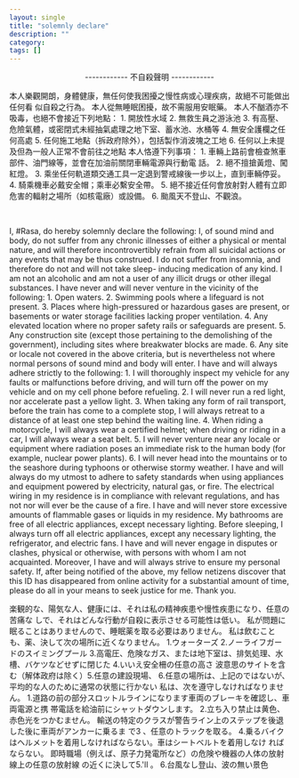 ```yaml
---
layout: single
title: "solemnly declare"
description: ""
category: 
tags: []
---
```


<p style="text-align: center;">------------ 不自殺聲明 ------------</p>
<p>本人樂觀開朗，身體健康，無任何使我困擾之慢性病或心理疾病，故絕不可能做出任何看 似自殺之行為。 本人從無睡眠困擾，故不需服用安眠藥。 本人不酗酒亦不吸毒，也絕不會接近下列地點： 1. 開放性水域 2. 無救生員之游泳池 3. 有高壓、危險氣體，或密閉式未經抽氣處理之地下室、蓄水池、水桶等 4. 無安全護欄之任何高處 5. 任何施工地點（拆政府除外），包括製作消波塊之工地 6. 任何以上未提及但為一般人正常不會前往之地點 本人恪遵下列事項： 1. 車輛上路前會檢查煞車部件、油門線等，並會在加油前關閉車輛電源與行動電 話。 2. 絕不擅搶黃燈、闖紅燈。 3. 乘坐任何軌道類交通工具一定退到警戒線後一步以上，直到車輛停妥。 4. 騎乘機車必戴安全帽；乘車必繫安全帶。 5. 絕不接近任何會放射對人體有立即危害的輻射之場所（如核電廠）或設備。 6. 颱風天不登山、不觀浪。</p>
<p>&nbsp;</p>
<p>I, <a>#Rasa</a>, do hereby solemnly declare the following: I, of sound mind and body, do not suffer from any chronic illnesses of either a physical or mental nature, and will therefore incontrovertibly refrain from all suicidal actions or any events that may be thus construed. I do not suffer from insomnia, and therefore do not and will not take sleep- inducing medication of any kind. I am not an alcoholic and am not a user of any illicit drugs or other illegal substances. I have never and will never venture in the vicinity of the following: 1. Open waters. 2. Swimming pools where a lifeguard is not present. 3. Places where high-pressured or hazardous gases are present, or basements or water storage facilities lacking proper ventilation. 4. Any elevated location where no proper safety rails or safeguards are present. 5. Any construction site (except those pertaining to the demolishing of the government), including sites where breakwater blocks are made. 6. Any site or locale not covered in the above criteria, but is nevertheless not where normal persons of sound mind and body will enter. I have and will always adhere strictly to the following: 1. I will thoroughly inspect my vehicle for any faults or malfunctions before driving, and will turn off the power on my vehicle and on my cell phone before refueling. 2. I will never run a red light, nor accelerate past a yellow light. 3. When taking any form of rail transport, before the train has come to a complete stop, I will always retreat to a distance of at least one step behind the waiting line. 4. When riding a motorcycle, I will always wear a certified helmet; when driving or riding in a car, I will always wear a seat belt. 5. I will never venture near any locale or equipment where radiation poses an immediate risk to the human body (for example, nuclear power plants). 6. I will never head into the mountains or to the seashore during typhoons or otherwise stormy weather. I have and will always do my utmost to adhere to safety standards when using appliances and equipment powered by electricity, natural gas, or fire. The electrical wiring in my residence is in compliance with relevant regulations, and has not nor will ever be the cause of a fire. I have and will never store excessive amounts of flammable gases or liquids in my residence. My bathrooms are free of all electric appliances, except necessary lighting. Before sleeping, I always turn off all electric appliances, except any necessary lighting, the refrigerator, and electric fans. I have and will never engage in disputes or clashes, physical or otherwise, with persons with whom I am not acquainted. Moreover, I have and will always strive to ensure my personal safety. If, after being notified of the above, my fellow netizens discover that this ID has disappeared from online activity for a substantial amount of time, please do all in your means to seek justice for me. Thank you.</p>
<p>楽観的な、陽気な人、健康には、それは私の精神疾患や慢性疾患になり、任意の苦痛な しで、それはどんな行動が自殺に表示させる可能性は低い。 私が問題に眠ることはありませんので、睡眠薬を取る必要はありません。 私は飲むことも、薬、決して次の場所に近くなりません。 1.ウォーターズ 2.ノーライフガードのスイミングプール 3.高電圧、危険なガス、または地下室は、排気処理、水槽、バケツなどせずに閉じた 4.いいえ安全柵の任意の高さ 波意思のサイトを含む（解体政府は除く）5.任意の建設現場、 6.任意の場所は、上記のではないが、平均的な人のために通常の状態に行かない 私は、次を遵守しなければなりません。 1.道路の前の部分スロットルラインになります車両のブレーキを確認し、車両電源と携 帯電話を給油前にシャットダウンします。 2.立ち入り禁止は黄色、赤色光をつかむません。 輸送の特定のクラスが警告ライン上のステップを後退した後に車両がアンカーに乗るま で3 、任意のトラックを取る。 4.乗るバイクはヘルメットを着用しなければならない。車はシートベルトを着用しなけ ればならない。 即時職場（例えば、原子力発電所など）の危険や機器の人体の放射線上の任意の放射線 の近くに決して5.'ll 。 6.台風なし登山、波の無い景色</p>


